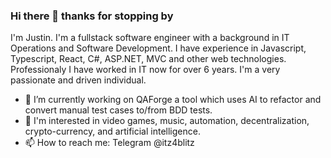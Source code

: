 ### Hi there 👋 thanks for stopping by

I'm Justin. I'm a fullstack software engineer with a background in IT Operations and Software Development. I have experience in Javascript, Typescript, React, C#, ASP.NET, MVC and other web technologies. Professionaly I have worked in IT now for over 6 years. I'm a very passionate and driven individual.

- 🔭 I’m currently working on QAForge a tool which uses AI to refactor and convert manual test cases to/from BDD tests.
- 🌱 I'm interested in video games, music, automation, decentralization, crypto-currency, and artificial intelligence.
- 📫 How to reach me: Telegram @itz4blitz
